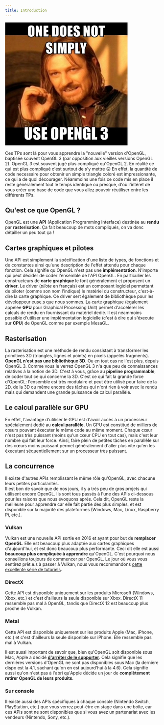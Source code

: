 ```yaml
---
title: Introduction
---
```


![One does not simply "Use OpenGL 3"](img/intro.jpg)

Ces TPs sont là pour vous apprendre la "nouvelle" version d'OpenGL, baptisée souvent OpenGL 3 (par opposition aux vieilles versions OpenGL 2). OpenGL 3 est souvent jugé plus compliqué qu'OpenGL 2. En réalité ce qui est plus compliqué c'est surtout de s'y mettre 😛 En effet, la quantité de code necessaire pour obtenir un simple triangle coloré est impressionante, ce qui a de quoi décourager. Néammoins une fois ce code mis en place il reste généralement tout le temps identique ou presque, d'où l'intéret de vous créer une base de code que vous allez pouvoir réutiliser entre les différents TPs.


## Qu'est ce que OpenGL ?

OpenGL est une **API** (Application Programming Interface) destinée au **rendu** par **rasterisation**. Ça fait beaucoup de mots compliqués, on va donc détailler un peu tout ça !

## Cartes graphiques et pilotes

Une API est simplement la spécification d'une liste de types, de fonctions et de constantes ainsi qu'une description de l'effet attendu pour chaque fonction. Cela signifie qu'OpenGL n'est pas une **implémentation**. N'importe qui peut décider de coder l'ensemble de l'API OpenGL. En particulier les constructeurs de **carte graphique** le font généralement et proposent un **driver**. Le driver (*pilote* en français) est un composant logiciel permettant de piloter (comme son nom l'indique) le matériel du constructeur, c'est-à-dire la carte graphique. Ce driver sert également de bibliothèque pour les développeur⸱euse.s que nous sommes. La carte graphique (également appelée **GPU** pour Graphical Processing Unit) permet d'accélerer les calculs de rendu en fournissant du matériel dedié. Il est néammoins possible d'utiliser une implémentation logicielle (c'est à dire qui s'éxecute sur **CPU**) de OpenGL comme par exemple MesaGL.

## Rasterisation

La rasterisation est une méthode de rendu consistant à transformer les primitives 3D (triangles, lignes et points) en pixels (appelés fragments). **OpenGL n'est pas une bibliothèque 3D**. Ou en tout cas ne l'est plus, depuis OpenGL 3. Comme vous le verrez OpenGL 3 n'a que peu de connaissances relatives à la notion de 3D. C'est à vous, grâce au **pipeline programmable**, de coder tout ce qui concerne la 3D. C'est ce qui fait la grande force d'OpenGL: l'ensemble est très modulaire et peut être utilisé pour faire de la 2D, de la 3D ou même encore des tâches qui n'ont rien à voir avec le rendu mais qui demandent une grande puissance de calcul parallèle.

## Le calcul parallèle sur GPU

En effet, l'avantage d'utiliser le GPU est d'avoir accès à un processeur spécialement dedié au **calcul parallèle**. Un GPU est constitué de milliers de cœurs pouvant éxecuter le même code au même moment. Chaque cœur n'est pas très puissant (moins qu'un cœur CPU en tout cas), mais c'est leur nombre qui fait leur force. Ainsi, faire plein de petites tâches en parallèle sur des cœurs moins puissant permet généralement d'aller plus vite qu'en les éxecutant séquentiellement sur un processeur très puissant.

## La concurrence

Il existe d'autres APIs remplissant le même rôle qu'OpenGL, avec chacune leurs petites particularités.<br/>
Il est bon de savoir que de nos jours, il y a très peu de gros projets qui utilisent encore OpenGL. Ils sont tous passés à l'une des APIs ci-dessous pour les raisons que nous évoquons après. Cela dit, OpenGL reste la meilleure pour apprendre car elle fait partie des plus simples, et est disponible sur la majorité des plateformes (Windows, Mac, Linux, Raspberry Pi, etc.).

### Vulkan

Vulkan est une nouvelle API sortie en 2016 et ayant pour but de **remplacer OpenGL**. Elle est beaucoup plus adaptée aux cartes graphiques d'aujourd'hui, et est donc beaucoup plus performante. Ceci dit elle est aussi **beaucoup plus compliquée à apprendre** qu'OpenGL. C'est pourquoi nous conseillons toujours de commencer par OpenGL. Le jour où vous vous sentirez prêt.e.s à passer à Vulkan, nous vous recommandons [cette excellente série de tutoriels](https://youtu.be/Y9U9IE0gVHA?list=PL8327DO66nu9qYVKLDmdLW_84-yE4auCR).

### DirectX

Cette API est disponible uniquement sur les produits Microsoft (Windows, Xbox, etc.) et c'est d'ailleurs la seule disponible sur Xbox. DirectX 11 ressemble pas mal à OpenGL, tandis que DirectX 12 est beaucoup plus proche de Vulkan.

### Metal

Cette API est disponible uniquement sur les produits Apple (Mac, iPhone, etc.) et c'est d'ailleurs la seule disponible sur iPhone. Elle ressemble pas mal à Vulkan.

Il est aussi important de savoir que, bien qu'OpenGL soit disponible sous Mac, Apple a décidé [**d'arrêter de le supporter**](https://youtu.be/ri60gq5F8Zc). Cela signifie que les dernières versions d'OpenGL ne sont pas disponibles sous Mac (la dernière dispo est la 4.1, sachant qu'on en est aujourd'hui à la 4.6). Cela signifie aussi qu'on n'est pas à l'abri qu'Apple décide un jour de **complètement retirer OpenGL de leurs produits**.

### Sur console

Il existe aussi des APIs spécifiques à chaque console (Nintendo Switch, PlayStation, etc.) que vous verrez peut-être en stage dans une boîte, car ces APIs sont ne sont disponibles que si vous avez un partenariat avec les vendeurs (Nintendo, Sony, etc.).
